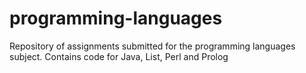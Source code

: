 # programming-languages
Repository of assignments submitted for the programming languages subject. Contains code for Java, List, Perl and Prolog
